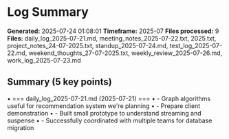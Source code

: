 # Log Summary

**Generated:** 2025-07-24 01:08:01
**Timeframe:** 2025-07
**Files processed:** 9
**Files:** daily_log_2025-07-21.md, meeting_notes_2025-07-22.txt, 2025.txt, project_notes_24-07-2025.txt, standup_2025-07-24.md, test_log_2025-07-22.md, weekend_thoughts_27-07-2025.txt, weekly_review_2025-07-26.md, work_log_2025-07-23.md

## Summary (5 key points)

• === daily_log_2025-07-21.md (2025-07-21) ===
• - Graph algorithms useful for recommendation system we're planning
• - Prepare client demonstration
• - Built small prototype to understand streaming and suspense
• - Successfully coordinated with multiple teams for database migration